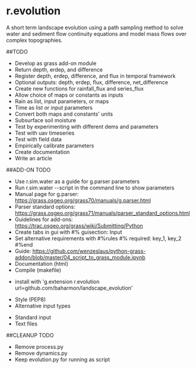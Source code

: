 # r.evolution
A short term landscape evolution using a path sampling method to solve water and sediment flow continuity equations and model mass flows over complex topographies.

##TODO
* Develop as grass add-on module
* Return depth, erdep, and difference
* Register depth, erdep, difference, and flux in temporal framework
* Optional outputs: depth, erdep, flux, difference, net_difference
* Create new functions for rainfall_flux and series_flux
* Allow choice of maps or constants as inputs
* Rain as list, input parameters, or maps
* Time as list or input parameters
* Convert both maps and constants' units
* Subsurface soil moisture
* Test by experimenting with different dems and parameters
* Test with uav timeseries
* Test with field data
* Empirically calibrate parameters
* Create documentation
* Write an article

##ADD-ON TODO
* Use r.sim.water as a guide for g.parser parameters
* Run r.sim.water --script in the command line to show parameters
* Manual page for g.parser: https://grass.osgeo.org/grass70/manuals/g.parser.html
* Parser standard options: https://grass.osgeo.org/grass71/manuals/parser_standard_options.html
* Guidelines for add-ons: https://trac.osgeo.org/grass/wiki/Submitting/Python
* Create tabs in gui with #% guisection: Input
* Set alternative requirements with  #%rules #% required: key_1, key_2 #%end
* Guide: https://github.com/wenzeslaus/python-grass-addon/blob/master/04_script_to_grass_module.ipynb
* Documentation (html)
* Compile (makefile)
- install with 'g.extension r.evolution url=github.com/baharmon/landscape_evolution'
* Style (PEP8)
* Alternative input types
- Standard input
- Text files

##CLEANUP TODO
* Remove process.py
* Remove dynamics.py
* Keep evolution.py for running as script
